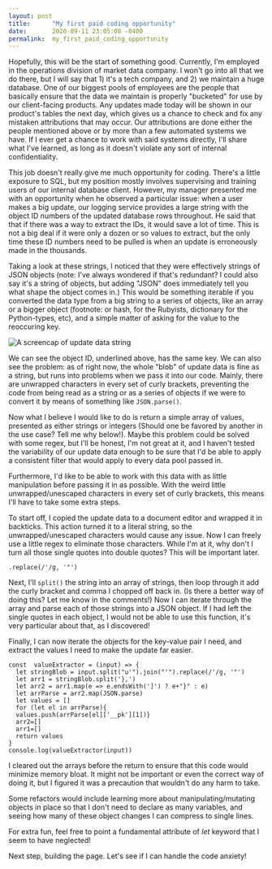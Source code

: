 ```yaml
---
layout: post
title:      "My first paid coding opportunity"
date:       2020-09-11 23:05:08 -0400
permalink:  my_first_paid_coding_opportunity
---
```


Hopefully, this will be the start of something good.
Currently, I'm employed in the operations division of market data company. I won't go into all that we do there, but I will say that 1) it's a tech company, and 2) we maintain a huge database. One of our biggest pools of employees are the people that basically ensure that the data we maintain is properly "bucketed" for use by our client-facing products. Any updates made today will be shown in our product's tables the next day, which gives us a chance to check and fix any mistaken attributions that may occur. Our attributions are done either the people mentioned above or by more than a few automated systems we have. If I ever get a chance to work with said systems directly, I'll share what I've learned, as long as it doesn't violate any sort of internal confidentiality.

This job doesn't really give me much opportunity for coding. There's a little exposure to SQL, but my position mostly involves supervising and training users of our internal database client. However, my manager presented me with an opportunity when he observed a particular issue: when a user makes a big update, our logging service provides a large string with the object ID numbers of the updated database rows throughout. He said that that if there was a way to extract the IDs, it would save a lot of time. This is not a big deal if it were only a dozen or so values to extract, but the only time these ID numbers need to be pulled is when an update is erroneously made in the thousands.

Taking a look at these strings, I noticed that they were effectively strings of JSON objects (note: I've always wondered if that's redundant? I could also say it's a string of objects, but adding "JSON" does immediately tell you what shape the object comes in.) This would be something iterable if you converted the data type from a big string to a series of objects, like an array or a bigger object (footnote: or hash, for the Rubyists, dictionary for the Python-types, etc), and a simple matter of asking for the value to the reoccuring key.

![A screencap of update data string](https://i.imgur.com/CRWlBlY.png)

We can see the object ID, underlined above, has the same key. We can also see the problem: as of right now, the whole "blob" of update data is fine as a string, but runs into problems when we pass it into our code. Mainly, there are unwrapped characters in every set of curly brackets, preventing the code from being read as a string or as a series of objects if we were to convert it by means of something like `JSON.parse()`. 

Now what I believe I would like to do is return a simple array of values, presented as either strings or integers (Should one be favored by another in the use case? Tell me why below!). Maybe this problem could be solved with some regex, but I'll be honest, I'm not great at it, and I haven't tested the variability of our update data enough to be sure that I'd be able to apply a consistent filter that would apply to every data pool passed in.

Furthermore, I'd like to be able to work with this data with as little manipulation before passing it in as possible. With the weird little unwrapped/unescaped characters in every set of curly brackets, this means I'll have to take some extra steps.

To start off, I copied the update data to a document editor and wrapped it in backticks. This action turned it to a literal string, so the unwrapped/unescaped characters would cause any issue. Now I can freely use a little regex to eliminate those characters. While I'm at it, why don't I turn all those single quotes into double quotes? This will be important later.


`.replace(/'/g, '"')
`


Next, I'll `split()` the string into an array of strings, then loop through it add the curly bracket and comma I chopped off back in. (Is there a better way of doing this? Let me know in the comments!) Now I can iterate through the array and parse each of those strings into a JSON object. If I had left the single quotes in each object, I would not be able to use this function, it's very particular about that, as I discovered!

Finally, I can now iterate the objects for the key-value pair I need, and extract the values I need to make the update far easier. 


```
const  valueExtractor = (input) => {
  let stringBlob = input.split("u'").join("'").replace(/'/g, '"')
  let arr1 = stringBlob.split('},')
  let arr2 = arr1.map(e => e.endsWith(']') ? e+"}" : e)
  let arrParse = arr2.map(JSON.parse)
  let values = []
  for (let el in arrParse){
  values.push(arrParse[el]['__pk'][1])}
  arr2=[]
  arr1=[]
  return values
}
console.log(valueExtractor(input))
```


I cleared out the arrays before the return to ensure that this code would minimize memory bloat. It might not be important or even the correct way of doing it, but I figured it was a precaution that wouldn't do any harm to take. 

Some refactors would include learning more about manipulating/mutating objects in place so that I don't need to declare as many variables, and seeing how many of these object changes I can compress to single lines. 

For extra fun, feel free to point a fundamental attribute of *let* keyword that I seem to have neglected!

Next step, building the page. Let's see if I can handle the code anxiety!
